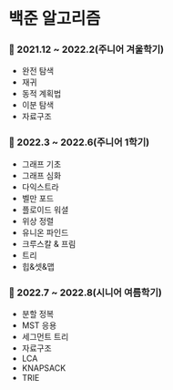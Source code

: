 # 백준 알고리즘

### 📌 2021.12 ~ 2022.2(주니어 겨울학기)
- 완전 탐색
- 재귀
- 동적 계획법
- 이분 탐색
- 자료구조

### 📌 2022.3 ~ 2022.6(주니어 1학기)
- 그래프 기초
- 그래프 심화
- 다익스트라
- 벨만 포드
- 플로이드 워셜
- 위상 정렬
- 유니온 파인드
- 크루스칼 & 프림
- 트리
- 힙&셋&맵

### 📌 2022.7 ~ 2022.8(시니어 여름학기)
- 분할 정복
- MST 응용
- 세그먼트 트리
- 자료구조
- LCA
- KNAPSACK
- TRIE

